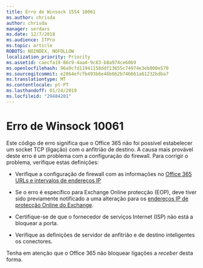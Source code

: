 ```yaml
---
title: Erro de Winsock 1554 10061
ms.author: chrisda
author: chrisda
manager: serdars
ms.date: 12/7/2018
ms.audience: ITPro
ms.topic: article
ROBOTS: NOINDEX, NOFOLLOW
localization_priority: Priority
ms.assetid: caecfa19-86c9-4aa4-9c83-b8a974ce60b9
ms.openlocfilehash: 96a9cfd11941158ddf13655c74974e3eb800e570
ms.sourcegitcommit: e2864efcfb493b6e46b662b746661a61232bdba7
ms.translationtype: MT
ms.contentlocale: pt-PT
ms.lasthandoff: 01/24/2019
ms.locfileid: "29484201"
---
```

# <a name="winsock-error-10061"></a>Erro de Winsock 10061

Este código de erro significa que o Office 365 não foi possível estabelecer um socket TCP (ligação) com o anfitrião de destino. A causa mais provável deste erro é um problema com a configuração do firewall. Para corrigir o problema, verifique estas definições:
  
- Verifique a configuração de firewall com as informações no [Office 365 URLs e intervalos de endereços IP](https://docs.microsoft.com/office365/enterprise/urls-and-ip-address-ranges)
    
- Se o erro é específico para Exchange Online protecção (EOP), deve tiver sido previamente notificado a uma alteração para os [endereços IP de protecção Online do Exchange](https://docs.microsoft.com/office365/SecurityCompliance/eop/exchange-online-protection-ip-addresses).
    
- Certifique-se de que o fornecedor de serviços Internet (ISP) não está a bloquear a porta.
    
- Verifique as definições de servidor de anfitrião e de destino inteligentes os conectores.
    
Tenha em atenção que o Office 365 não bloquear ligações a *receber* desta forma. 
  

